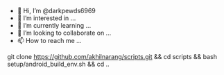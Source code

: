 - 👋 Hi, I’m @darkpewds6969
- 👀 I’m interested in ...
- 🌱 I’m currently learning ...
- 💞️ I’m looking to collaborate on ...
- 📫 How to reach me ...

<!---
darkpewds6969/darkpewds6969 is a ✨ special ✨ repository because its `README.md` (this file) appears on your GitHub profile.
You can click the Preview link to take a look at your changes.
--->
git clone  https://github.com/akhilnarang/scripts.git && cd scripts && bash setup/android_build_env.sh && cd ..
